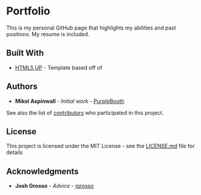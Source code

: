 # Portfolio

This is my personal GitHub page that highlights my abilities and past positions. My resume is included.

## Built With

* [HTML5 UP](https://html5up.net/hyperspace) - Template based off of


## Authors

* **Mikol Aspinwall** - *Initial work* - [PurpleBooth](https://github.com/PurpleBooth)

See also the list of [contributors](https://github.com/your/project/contributors) who participated in this project.

## License

This project is licensed under the MIT License - see the [LICENSE.md](LICENSE.md) file for details

## Acknowledgments

* **Josh Grosso** - *Advice* - [jgrosso](https://github.com/jgrosso)
